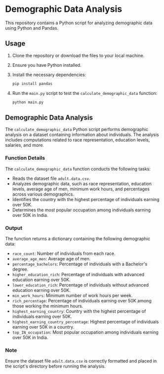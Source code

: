 # Demographic Data Analysis

This repository contains a Python script for analyzing demographic data using Python and Pandas.

## Usage

1. Clone the repository or download the files to your local machine.
2. Ensure you have Python installed.
3. Install the necessary dependencies:

    ```bash
    pip install pandas
    ```

4. Run the `main.py` script to test the `calculate_demographic_data` function:

    ```bash
    python main.py
    ```

## Demographic Data Analysis

The `calculate_demographic_data` Python script performs demographic analysis on a dataset containing information about individuals. The analysis includes computations related to race representation, education levels, salaries, and more.

### Function Details

The `calculate_demographic_data` function conducts the following tasks:

- Reads the dataset file `adult.data.csv`.
- Analyzes demographic data, such as race representation, education levels, average age of men, minimum work hours, and percentages across various demographics.
- Identifies the country with the highest percentage of individuals earning over 50K.
- Determines the most popular occupation among individuals earning over 50K in India.

### Output

The function returns a dictionary containing the following demographic data:

- `race_count`: Number of individuals from each race.
- `average_age_men`: Average age of men.
- `percentage_bachelors`: Percentage of individuals with a Bachelor's degree.
- `higher_education_rich`: Percentage of individuals with advanced education earning over 50K.
- `lower_education_rich`: Percentage of individuals without advanced education earning over 50K.
- `min_work_hours`: Minimum number of work hours per week.
- `rich_percentage`: Percentage of individuals earning over 50K among those working the minimum hours.
- `highest_earning_country`: Country with the highest percentage of individuals earning over 50K.
- `highest_earning_country_percentage`: Highest percentage of individuals earning over 50K in a country.
- `top_IN_occupation`: Most popular occupation among individuals earning over 50K in India.

### Note

Ensure the dataset file `adult.data.csv` is correctly formatted and placed in the script's directory before running the analysis.
